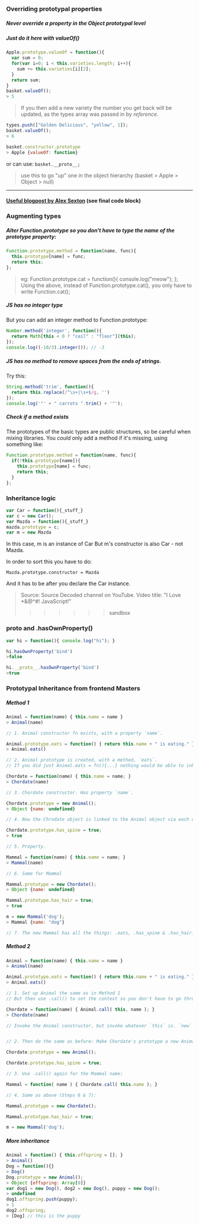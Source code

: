 ### Overriding prototypal properties
##### Never override a property in the Object prototypal level
##### Just do it here with valueOf()
```javascript
Apple.prototype.valueOf = function(){
  var sum = 0;
  for(var i=0; i < this.varieties.length; i++){
    sum += this.varieties[i][2];
  }
  return sum;
}
basket.valueOf();
> 5
```
> If you then add a new variety the number you get back will be updated, as the types array was passed in by *reference*.

```javascript
types.push(["Golden Delicious", "yellow", 1]);
basket.valueOf();
> 6
```
```javascript
basket.constructor.prototype
> Apple {valueOf: function}
```
or can use:  ```basket.__proto__;```
> use this to go "up" one in the object hierarchy (basket > Apple > Object > null)

---

#### [Useful blogpost by Alex Sexton](https://alexsexton.com/blog/2013/04/understanding-javascript-inheritance/) (see final code block)


### Augmenting types
##### Alter Function.prototype so you don't have to type the name of the prototype property:

```javascript
Function.prototype.method = function(name, func){
  this.prototype[name] = func;
  return this;
};
```
>eg:
> Function.prototype.cat = function(){
>   console.log("meow");
>  };
> Using the above, instead of Function.prototype.cat(), you only have to write Function.cat();

##### JS has no integer type
But you can add an integer method to Function.prototype:

```javascript
Number.method('integer', function(){
  return Math[this < 0 ? "ceil" : "floor"](this);
});
console.log((-10/3).integer()); // -3
```

##### JS has no method to remove spaces from the ends of strings.
Try this:
```javascript
String.method('trim', function(){
  return this.replace(/^\s+|\s+$/g, '')
});
console.log('"' + " carrots ".trim() + '"');
```

##### Check if a method exists
The prototypes of the basic types are public structures, so be careful when mixing libraries. You _could_ only add a method if it's missing, using something like:

```javascript
Function.prototype.method = function(name, func){
  if(!this.prototype[name]){
    this.prototype[name] = func;
    return this;
  }
};
```

### Inheritance logic

```javascript
var Car = function(){_stuff_}
var c = new Car();
var Mazda = function(){_stuff_}
mazda.prototype = c;
var m = new Mazda
```
In this case, m is an instance of Car
But
m's constructor is also Car - not Mazda.

In order to sort this you have to do:

`Mazda.prototype.constructor = Mazda`

And it has to be after you declare the Car instance.

>Source: Source Decoded channel on YouTube. Video title: "I Love *&@^#! JavaScript!"
>>>>>>> sandbox


### __proto__ and .hasOwnProperty()

```javascript
var hi = function(){ console.log("hi"); }

hi.hasOwnProperty('bind')
>false

hi.__proto__.hasOwnProperty('bind')
>true
```


### Prototypal Inheritance from frontend Masters

##### Method 1
```javascript
Animal = function(name) { this.name = name }
> Animal(name)

// 1. Animal constructor fn exists, with a property `name`.

Animal.prototype.eats = function() { return this.name + " is eating." }
> Animal.eats()

// 2. Animal prototype is created, with a method, `eats`.
// If you did just Animal.eats = fn(){...} nothing would be able to inherite the moethod as it's on the function and not the prototype. You usually wouldn't do that.

Chordate = function(name) { this.name = name; }
> Chordate(name)

// 3. Chordate constructor. Has property `name`.

Chordate.prototype = new Animal();
> Object {name: undefined}

// 4. Now the Chrodate object is linked to the Animal object via each of their prototypes.

Chordate.prototype.has_spine = true;
> true

// 5. Property.

Mammal = function(name) { this.name = name; }
> Mammal(name)

// 6. Same for Mammal

Mammal.prototype = new Chordate();
> Object {name: undefined}

Mammal.prototype.has_hair = true;
> true

m = new Mammal('dog');
> Mammal {name: "dog"}

// 7. The new Mammal has all the things: .eats, .has_spine & .has_hair.
```

##### Method 2
```javascript
Animal = function(name) { this.name = name }
> Animal(name)

Animal.prototype.eats = function() { return this.name + " is eating." }
> Animal.eats()

// 1. Set up Animal the same as in Method 1
// But then use .call() to set the context so you don't have to go through Step 3 above for putting the name property on Chordate:

Chordate = function(name) { Animal.call( this, name ); }
> Chordate(name)

// Invoke the Animal constructor, but invoke whatever `this` is. `new` is whatever `this` is. You're setting the context to the new object.


// 2. Then do the same as before: Make Chordate's prototype a new Animal and give Chordate a has_spine property:

Chordate.prototype = new Animal();

Chordate.prototype.has_spine = true;

// 3. Use .call() again for the Mammal name:

Mammal = function( name ) { Chordate.call( this.name ); }

// 4. Same as above (Steps 6 & 7):

Mammal.prototype = new Chordate();

Mammal.prototype.has_hair = true;

m = new Mammal('dog');


```

##### More inheritance

```javascript
Animal = function() { this.offspring = []; }
> Animal()
Dog = function(){}
> Dog()
Dog.prototype = new Animal();
> Object {offspring: Array[0]}
var dog1 = new Dog(), dog2 = new Dog(), puppy = new Dog();
> undefined
dog1.offspring.push(puppy);
> 1
dog2.offspring;
> [Dog] // this is the puppy
```